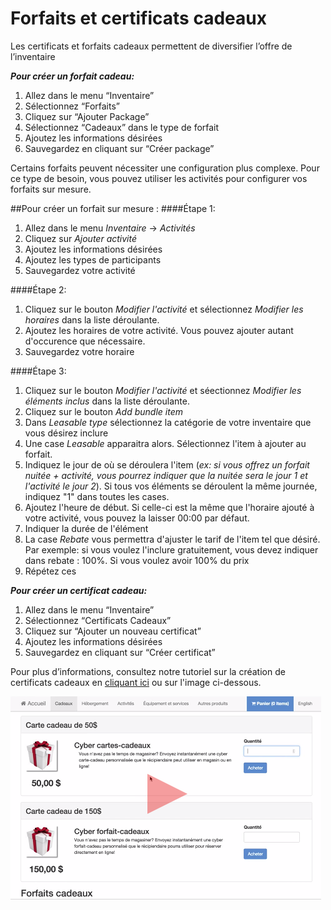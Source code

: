 # Forfaits et certificats cadeaux

Les certificats et forfaits cadeaux permettent de diversifier l’offre de l’inventaire 

***Pour créer un forfait cadeau:***
1. Allez dans le menu “Inventaire”
1. Sélectionnez “Forfaits”
1. Cliquez sur “Ajouter Package”
1. Sélectionnez “Cadeaux” dans le type de forfait
1. Ajoutez les informations désirées
1. Sauvegardez en cliquant sur “Créer package”


Certains forfaits peuvent nécessiter une configuration plus complexe. Pour ce type de besoin, vous pouvez utiliser les activités pour configurer vos forfaits sur mesure.

##Pour créer un forfait sur mesure :
####Étape 1:
1. Allez dans le menu *Inventaire* → *Activités*
2. Cliquez sur *Ajouter activité*
3. Ajoutez les informations désirées
4. Ajoutez les types de participants
5. Sauvegardez votre activité


####Étape 2:
1. Cliquez sur le bouton *Modifier l'activité* et sélectionnez *Modifier les horaires* dans la liste déroulante.
2. Ajoutez les horaires de votre activité. Vous pouvez ajouter autant d'occurence que nécessaire.
3. Sauvegardez votre horaire

####Étape 3:
1. Cliquez sur le bouton *Modifier l'activité* et séectionnez *Modifier les éléments inclus* dans la liste déroulante.
2. Cliquez sur le bouton *Add bundle item*
3. Dans *Leasable type* sélectionnez la catégorie de votre inventaire que vous désirez inclure
4. Une case *Leasable* apparaitra alors. Sélectionnez l'item à ajouter au forfait.
5. Indiquez le jour de où se déroulera l'item (*ex: si vous offrez  un forfait nuitée + activité, vous pourrez indiquer que la nuitée sera le jour 1 et l'activité le jour 2*). Si tous vos éléments se déroulent la même journée, indiquez "1" dans toutes les cases.
6. Ajoutez l'heure de début. Si celle-ci est la même que l'horaire ajouté à votre activité, vous pouvez la laisser 00:00 par défaut.
7. Indiquer la durée de l'élément
8. La case *Rebate* vous permettra d'ajuster le tarif de l'item tel que désiré. Par exemple: si vous voulez l'inclure gratuitement, vous devez indiquer dans rebate :  100%. Si vous voulez avoir 100% du prix
6. Répétez ces 


***Pour créer un certificat cadeau:***
1. Allez dans le menu “Inventaire”
1. Sélectionnez “Certificats Cadeaux”
1. Cliquez sur “Ajouter un nouveau certificat”
1. Ajoutez les informations désirées 
1. Sauvegardez en cliquant sur “Créer certificat”

Pour plus d’informations, consultez notre tutoriel sur la création de certificats cadeaux en [cliquant ici](https://www.youtube.com/watch?v=r46iZPvE0fY ) ou sur l'image ci-dessous. 




[![](download.png)](https://www.youtube.com/watch?v=r46iZPvE0fY )